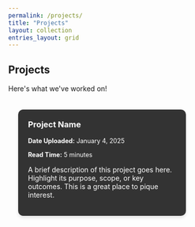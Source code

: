 ```yaml
---
permalink: /projects/
title: "Projects"
layout: collection
entries_layout: grid
---
```


## Projects

Here's what we've worked on!

<div style="display: flex; flex-wrap: wrap; justify-content: space-between; gap: 20px; max-width: 1200px; margin: 0 auto; padding: 20px;">

<!-- Project 1 -->
<a href="https://hassanasani.github.io/tentativename/projects/project-1" style="text-decoration: none; color: inherit;">
  <div style="background-color: #333; border-radius: 10px; padding: 20px; width: 300px; text-align: left; color: white; box-shadow: 0px 4px 6px rgba(0, 0, 0, 0.1);">
    <h3 style="margin-top: 0; color: white;">Project Name</h3>
    <p style="font-size: 0.9em; margin-bottom: 5px;"><strong>Date Uploaded:</strong> January 4, 2025</p>
    <p style="font-size: 0.9em; margin-bottom: 10px;"><strong>Read Time:</strong> 5 minutes</p>
    <p>A brief description of this project goes here. Highlight its purpose, scope, or key outcomes. This is a great place to pique interest.</p>
  </div>
</a>

<!-- Template for Adding Future Projects -->
<!-- Uncomment and update the following block to add more projects -->
<!-- 
<a href="/projects/project-2/" style="text-decoration: none; color: inherit;">
  <div style="background-color: #333; border-radius: 10px; padding: 20px; width: 300px; text-align: left; color: white; box-shadow: 0px 4px 6px rgba(0, 0, 0, 0.1);">
    <h3 style="margin-top: 0; color: white;">Another Project Name</h3>
    <p style="font-size: 0.9em; margin-bottom: 5px;"><strong>Date Uploaded:</strong> [Insert Date]</p>
    <p style="font-size: 0.9em; margin-bottom: 10px;"><strong>Read Time:</strong> [Insert Time]</p>
    <p>A brief description of this project goes here. Provide a snapshot of its goals or progress.</p>
  </div>
</a>
-->

</div>

